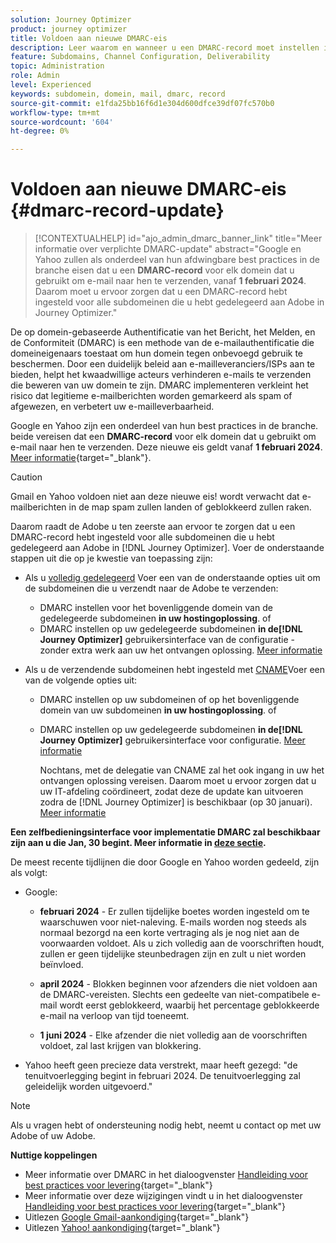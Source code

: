 ```yaml
---
solution: Journey Optimizer
product: journey optimizer
title: Voldoen aan nieuwe DMARC-eis
description: Leer waarom en wanneer u een DMARC-record moet instellen in Journey Optimizer
feature: Subdomains, Channel Configuration, Deliverability
topic: Administration
role: Admin
level: Experienced
keywords: subdomein, domein, mail, dmarc, record
source-git-commit: e1fda25bb16f6d1e304d600dfce39df07fc570b0
workflow-type: tm+mt
source-wordcount: '604'
ht-degree: 0%

---
```


# Voldoen aan nieuwe DMARC-eis {#dmarc-record-update}

>[!CONTEXTUALHELP]
>id="ajo_admin_dmarc_banner_link"
>title="Meer informatie over verplichte DMARC-update"
>abstract="Google en Yahoo zullen als onderdeel van hun afdwingbare best practices in de branche eisen dat u een **DMARC-record** voor elk domein dat u gebruikt om e-mail naar hen te verzenden, vanaf **1 februari 2024**.<br>Daarom moet u ervoor zorgen dat u een DMARC-record hebt ingesteld voor alle subdomeinen die u hebt gedelegeerd aan Adobe in Journey Optimizer."

De op domein-gebaseerde Authentificatie van het Bericht, het Melden, en de Conformiteit (DMARC) is een methode van de e-mailauthentificatie die domeineigenaars toestaat om hun domein tegen onbevoegd gebruik te beschermen. Door een duidelijk beleid aan e-mailleveranciers/ISPs aan te bieden, helpt het kwaadwillige acteurs verhinderen e-mails te verzenden die beweren van uw domein te zijn. DMARC implementeren verkleint het risico dat legitieme e-mailberichten worden gemarkeerd als spam of afgewezen, en verbetert uw e-mailleverbaarheid.


Google en Yahoo zijn een onderdeel van hun best practices in de branche. beide vereisen dat een **DMARC-record** voor elk domein dat u gebruikt om e-mail naar hen te verzenden. Deze nieuwe eis geldt vanaf **1 februari 2024**. [Meer informatie](https://experienceleague.adobe.com/docs/deliverability-learn/deliverability-best-practice-guide/additional-resources/guidance-around-changes-to-google-and-yahoo.html#dmarc){target="_blank"}.

>[!CAUTION]
>
>Gmail en Yahoo voldoen niet aan deze nieuwe eis! wordt verwacht dat e-mailberichten in de map spam zullen landen of geblokkeerd zullen raken.

Daarom raadt de Adobe u ten zeerste aan ervoor te zorgen dat u een DMARC-record hebt ingesteld voor alle subdomeinen die u hebt gedelegeerd aan Adobe in [!DNL Journey Optimizer]. Voer de onderstaande stappen uit die op je kwestie van toepassing zijn:

* Als u [volledig gedelegeerd](delegate-subdomain.md#full-subdomain-delegation) Voer een van de onderstaande opties uit om de subdomeinen die u verzendt naar de Adobe te verzenden:

   * DMARC instellen voor het bovenliggende domein van de gedelegeerde subdomeinen **in uw hostingoplossing**.
of
   * DMARC instellen op uw gedelegeerde subdomeinen **in de[!DNL Journey Optimizer]** gebruikersinterface van de configuratie - zonder extra werk aan uw het ontvangen oplossing. [Meer informatie](dmarc-record.md#implement-dmarc)

* Als u de verzendende subdomeinen hebt ingesteld met [CNAME](delegate-subdomain.md#cname-subdomain-delegation)Voer een van de volgende opties uit:

   * DMARC instellen op uw subdomeinen of op het bovenliggende domein van uw subdomeinen **in uw hostingoplossing**.
of
   * DMARC instellen op uw gedelegeerde subdomeinen **in de[!DNL Journey Optimizer]** gebruikersinterface voor configuratie. [Meer informatie](dmarc-record.md#implement-dmarc)

     Nochtans, met de delegatie van CNAME zal het ook ingang in uw het ontvangen oplossing vereisen. Daarom moet u ervoor zorgen dat u uw IT-afdeling coördineert, zodat deze de update kan uitvoeren zodra de [!DNL Journey Optimizer] is beschikbaar (op 30 januari). [Meer informatie](dmarc-record.md#implement-dmarc)

**Een zelfbedieningsinterface voor implementatie DMARC zal beschikbaar zijn aan u die Jan, 30 begint. Meer informatie in [deze sectie](dmarc-record.md#implement-dmarc).**

De meest recente tijdlijnen die door Google en Yahoo worden gedeeld, zijn als volgt:

* Google:

   * **februari 2024** - Er zullen tijdelijke boetes worden ingesteld om te waarschuwen voor niet-naleving. E-mails worden nog steeds als normaal bezorgd na een korte vertraging als je nog niet aan de voorwaarden voldoet. Als u zich volledig aan de voorschriften houdt, zullen er geen tijdelijke steunbedragen zijn en zult u niet worden beïnvloed.

   * **april 2024** - Blokken beginnen voor afzenders die niet voldoen aan de DMARC-vereisten. Slechts een gedeelte van niet-compatibele e-mail wordt eerst geblokkeerd, waarbij het percentage geblokkeerde e-mail na verloop van tijd toeneemt.

   * **1 juni 2024** - Elke afzender die niet volledig aan de voorschriften voldoet, zal last krijgen van blokkering.

* Yahoo heeft geen precieze data verstrekt, maar heeft gezegd: &quot;de tenuitvoerlegging begint in februari 2024. De tenuitvoerlegging zal geleidelijk worden uitgevoerd.&quot;

>[!NOTE]
>
>Als u vragen hebt of ondersteuning nodig hebt, neemt u contact op met uw Adobe of uw Adobe.

**Nuttige koppelingen**

* Meer informatie over DMARC in het dialoogvenster [Handleiding voor best practices voor levering](https://experienceleague.adobe.com/docs/deliverability-learn/deliverability-best-practice-guide/additional-resources/technotes/implement-dmarc.html#about){target="_blank"}
* Meer informatie over deze wijzigingen vindt u in het dialoogvenster [Handleiding voor best practices voor levering](https://experienceleague.adobe.com/docs/deliverability-learn/deliverability-best-practice-guide/additional-resources/guidance-around-changes-to-google-and-yahoo.html){target="_blank"}
* Uitlezen [Google Gmail-aankondiging](https://blog.google/products/gmail/gmail-security-authentication-spam-protection/){target="_blank"}
* Uitlezen [Yahoo! aankondiging](https://blog.postmaster.yahooinc.com/post/730172167494483968/more-secure-less-spam){target="_blank"}
